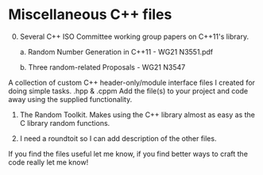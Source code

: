 # Miscellaneous C++ files

0. Several C++ ISO Committee working group papers on C++11's <random> library.

    a. Random Number Generation in C++11 - WG21 N3551.pdf
    
    b. Three random-related Proposals - WG21 N3547

  A collection of custom C++ header-only/module interface files I created for doing simple tasks.  .hpp & .cppm  Add the file(s) to your project and code away using the supplied functionality.

1. The Random Toolkit.  Makes using the C++ <random> library almost as easy as the C library random functions.

2. I need a roundtoit so I can add description of the other files.

If you find the files useful let me know, if you find better ways to craft the code really let me know!

